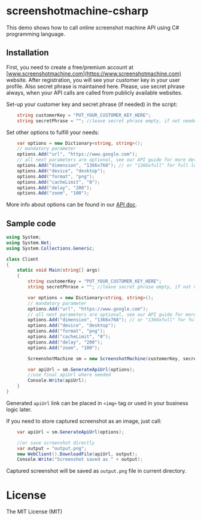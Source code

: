 # screenshotmachine-csharp

This demo shows how to call online screenshot machine API using C# programming language.

## Installation
First, you need to create a free/premium account at [www.screenshotmachine.com](https://www.screenshotmachine.com) website. After registration, you will see your customer key in your user profile. Also secret phrase is maintained here. Please, use secret phrase always, when your API calls are called from publicly available websites.  

Set-up your customer key and secret phrase (if needed) in the script:

```csharp
    string customerKey = "PUT_YOUR_CUSTOMER_KEY_HERE";
    string secretPhrase = ""; //leave secret phrase empty, if not needed
```

Set other options to fulfill your needs: 

```csharp
    var options = new Dictionary<string, string>();
    // mandatory parameter
    options.Add("url", "https://www.google.com");
    // all next parameters are optional, see our API guide for more details
    options.Add("dimension", "1366x768"); // or "1366xfull" for full length screenshot
    options.Add("device", "desktop");
    options.Add("format", "png");
    options.Add("cacheLimit", "0");
    options.Add("delay", "200");
    options.Add("zoom", "100");
```
More info about options can be found in our [API doc](https://www.screenshotmachine.com/api.php).  

 Sample code
-----

```csharp
using System;
using System.Net;
using System.Collections.Generic;

class Client
{
    static void Main(string[] args)
    {
        string customerKey = "PUT_YOUR_CUSTOMER_KEY_HERE";
        string secretPhrase = ""; //leave secret phrase empty, if not needed

        var options = new Dictionary<string, string>();
        // mandatory parameter
        options.Add("url", "https://www.google.com");
        // all next parameters are optional, see our API guide for more details
        options.Add("dimension", "1366x768"); // or "1366xfull" for full length screenshot
        options.Add("device", "desktop");
        options.Add("format", "png");
        options.Add("cacheLimit", "0");
        options.Add("delay", "200");
        options.Add("zoom", "100");

        ScreenshotMachine sm = new ScreenshotMachine(customerKey, secretPhrase);

        var apiUrl = sm.GenerateApiUrl(options);
        //use final apiUrl where needed
        Console.Write(apiUrl);
    }
}  
```
Generated ```apiUrl```  link can be placed in ```<img>``` tag or used in your business logic later.

If you need to store captured screenshot as an image, just call:

```csharp
    var apiUrl = sm.GenerateApiUrl(options);

    //or save screenshot directly
    var output = "output.png";
    new WebClient().DownloadFile(apiUrl, output);
    Console.Write("Screenshot saved as " + output);
```

Captured screenshot will be saved as ```output.png``` file in current directory.

# License

The MIT License (MIT)    